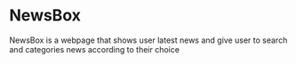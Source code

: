 # NewsBox
NewsBox is a webpage that shows user latest news and give user to search and categories news according to their choice 
